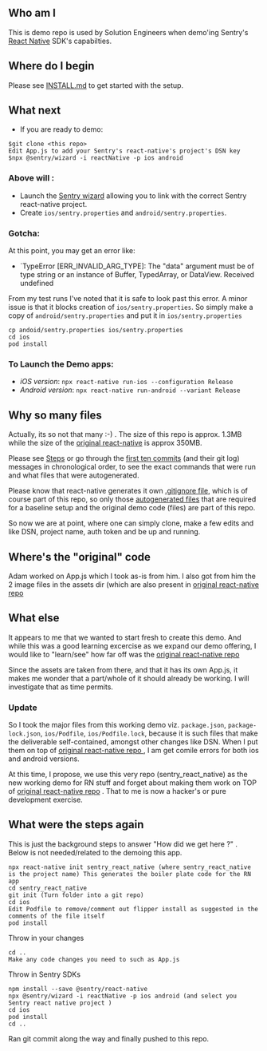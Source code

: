 ## Who am I

This is demo repo is used by Solution Engineers when demo'ing Sentry's [React Native](https://docs.sentry.io/platforms/react-native) SDK's capabilties. 

## Where do I begin 

Please see [INSTALL.md](./Install.md) to get started with the setup.

## What next
* If you are ready to demo:
```
$git clone <this repo>
Edit App.js to add your Sentry's react-native's project's DSN key
$npx @sentry/wizard -i reactNative -p ios android
```
### Above will :
* Launch the [Sentry wizard](https://github.com/getsentry/sentry-wizard) allowing you to link with the correct Sentry react-native project.
* Create `ios/sentry.properties` and `android/sentry.properties`.
### Gotcha: 
At this point, you may get an error like:
* `TypeError [ERR_INVALID_ARG_TYPE]: The "data" argument must be of type string or an instance of Buffer, TypedArray, or DataView. Received undefined

From my test runs I've noted that it is safe to look past this error. A minor issue is that it blocks creation of `ios/sentry.properties`. So simply make a copy of `android/sentry.properties` and put it in `ios/sentry.properties`

```
cp andoid/sentry.properties ios/sentry.properties
cd ios
pod install
```

### To Launch the Demo apps:

* _iOS  version_: `npx react-native run-ios --configuration Release`
* _Android version_: `npx react-native run-android --variant Release`

## Why so many files

Actually, its so not that many :-) . The size of this repo is approx. 1.3MB while the size of the [original react-native](https://github.com/sentry-demos/react-native) is approx 350MB. 

Please see [Steps](#what-were-the-steps-again) or go through the [first ten commits](https://github.com/sentry-demos/sentry_react_native/commits/master) (and their git log) messages in chronological order, to see the exact commands that were run and what files that were autogenerated.

Please know that react-native generates it own [.gitignore file](https://stackoverflow.com/questions/49099131/recommended-gitignore-for-react-native/49099219
), which is of course part of this repo, so only those [autogenerated files](https://stackoverflow.com/questions/48448426/why-dont-we-gitignore-ios-and-android-in-react-native ) that are required for a baseline setup and the original demo code (files) are part of this repo. 

So now we are at point, where one can simply clone, make a few edits and like DSN, project name, auth token and be up and running.

## Where's the "original" code

Adam worked on App.js which I took as-is from him. I also got from him the 2 image files in the assets dir (which are also present in [original react-native repo ]( https://github.com/sentry-demos/react-native)

## What else 

It appears to me that we wanted to start fresh to create this demo. And while this was a good learning excercise as we expand our demo offering, I would like to "learn/see" how far off was the [original react-native repo ]( https://github.com/sentry-demos/react-native/commit/269f58d63426065a4de67a3f22d2e774787cd996)

Since the assets are taken from there, and that it has its own App.js, it makes me wonder that a part/whole of it should already be working. I will investigate that as time permits. 

### Update

So I took the major files from this working demo viz. `package.json`, `package-lock.json`, `ios/Podfile`, `ios/Podfile.lock`, because it is such files that make the deliverable self-contained, amongst other changes like DSN. When I put them on top of [original react-native repo ]( https://github.com/sentry-demos/react-native/commit/269f58d63426065a4de67a3f22d2e774787cd996) , I am get comile errors for both ios and android versions. 

At this time, I propose, we use this very repo (sentry_react_native) as the new working demo for RN stuff and forget about making them work on TOP of [original react-native repo](https://github.com/sentry-demos/react-native) . That to me is now a hacker's or pure development exercise.

## What were the steps again

This is just the background steps to answer "How did we get here ?" . Below is not needed/related to the demoing this app.
```
npx react-native init sentry_react_native (where sentry_react_native is the project name) This generates the boiler plate code for the RN app
cd sentry_react_native
git init (Turn folder into a git repo)
cd ios
Edit Podfile to remove/comment out flipper install as suggested in the comments of the file itself
pod install
``` 

Throw in your changes
```
cd ..
Make any code changes you need to such as App.js
```

Throw in Sentry SDKs
```
npm install --save @sentry/react-native
npx @sentry/wizard -i reactNative -p ios android (and select you Sentry react native project )
cd ios
pod install
cd ..
```
Ran git commit along the way and finally pushed to this repo.

